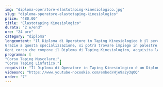 ```yaml
---
img: "diploma-operatore-elastotaping-kinesiologico.jpg"
slug: "diploma-operatore-elastotaping-kinesiologico"
price: "480,00"
title: "Elastotaping Kinesiologico"
durata: "2 w/end"
ore: "24 ore"
category: "diploma"
longcontent: "Il Diploma di Operatore in Taping Kinesiologico è il percorso di studi ideale per chi desidera specializzarsi nell'applicazione del taping elastico in tutte le sue varianti e ottimizzare la sua efficacia.
Grazie a questa specializzazione, si potrà trovare impiego in palestre, sale pesi, squadre sportive, piscine, assistenza ad atleti professionisti e non, etc...
Ogni corso che compone il Diploma di Taping Kinesiologico, acquisita la parte teorica, verterà principalmente sulla parte di pratica concentrandosi sull'apprendimento della tecnica e gli schemi di lavoro in modo tale da mettere l'allievo in condizione, una volta terminato il percorso, di praticare in totale autonomia."
programma: [
"Corso Taping Muscolare;",
"Corso Taping Linfatico."]
requisiti: "Il Diploma di Operatore in Taping Kinesiologico è un Diploma Tecnico rivolto a tutti coloro che hanno frequentato il nostro Corso di Anatomia Palpatoria o che sono in possesso di una laurea in Scienze Motorie o Fisioterapia o un titolo similare. Consigliamo di contattare il nostro Servizio Clienti per valutare le possibilità di accreditamento in base al proprio titolo."
videosrc: "https://www.youtube-nocookie.com/embed/Hje9a2y3qOQ"
order: "7"
---
```

